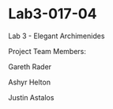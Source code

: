 # Lab3-017-04
Lab 3 - Elegant Archimenides

Project Team Members:

Gareth Rader

Ashyr Helton

Justin Astalos